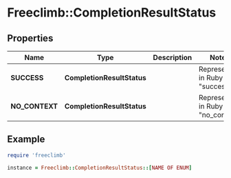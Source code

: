 # Freeclimb::CompletionResultStatus

## Properties

| Name | Type | Description | Notes |
| ---- | ---- | ----------- | ----- |
| **SUCCESS** | **CompletionResultStatus** |  | Represented in Ruby as "success" |
| **NO_CONTEXT** | **CompletionResultStatus** |  | Represented in Ruby as "no_context" |

## Example

```ruby
require 'freeclimb'

instance = Freeclimb::CompletionResultStatus::[NAME OF ENUM]
```

